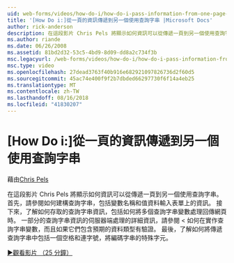 ```yaml
---
uid: web-forms/videos/how-do-i/how-do-i-pass-information-from-one-page-to-another-using-a-query-string
title: '[How Do i:]從一頁的資訊傳遞到另一個使用查詢字串 |Microsoft Docs'
author: rick-anderson
description: 在這段影片 Chris Pels 將顯示如何資訊可以從傳遞一頁到另一個使用查詢字串。 首先，請參閱如何建構中的查詢字串...
ms.author: riande
ms.date: 06/26/2008
ms.assetid: 81bd2d32-53c5-4bd9-8d09-dd8a2c734f3b
msc.legacyurl: /web-forms/videos/how-do-i/how-do-i-pass-information-from-one-page-to-another-using-a-query-string
msc.type: video
ms.openlocfilehash: 27dead3763f40b916e682921097826736d2f60d5
ms.sourcegitcommit: 45ac74e400f9f2b7dbded66297730f6f14a4eb25
ms.translationtype: MT
ms.contentlocale: zh-TW
ms.lasthandoff: 08/16/2018
ms.locfileid: "41830207"
---
```

<a name="how-do-i-pass-information-from-one-page-to-another-using-a-query-string"></a>[How Do i:]從一頁的資訊傳遞到另一個使用查詢字串
====================
藉由[Chris Pels](https://twitter.com/chrispels)

在這段影片 Chris Pels 將顯示如何資訊可以從傳遞一頁到另一個使用查詢字串。 首先，請參閱如何建構查詢字串，包括變數名稱和值資料輸入表單上的資訊。 接下來，了解如何存取的查詢字串資訊，包括如何將多個查詢字串變數處理回傳網頁時。 一部分的查詢字串資訊的伺服器端處理的詳細資訊，請參閱 < 如何在實作查詢字串變數，而且如果它們包含預期的資料類型有驗證。 最後，了解如何將傳遞查詢字串中包括一個空格和連字號，將編碼字串的特殊字元。

[&#9654;觀看影片 （25 分鐘）](https://channel9.msdn.com/Blogs/ASP-NET-Site-Videos/how-do-i-pass-information-from-one-page-to-another-using-a-query-string)
